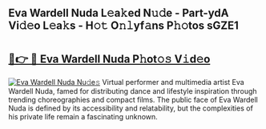 ## Eva Wardell Nuda L𝚎a𝚔ed N𝚞𝚍e - Part-ydA Vi𝚍𝚎o L𝚎a𝚔s - H𝚘𝚝 O𝚗𝚕yf𝚊ns P𝚑𝚘tos sGZE1

# <h2><a href="http://kf70ttv.oniu.top/?m=Eva+Wardell+Nuda">🔗👉 🔴 Eva Wardell Nuda P𝚑ot𝚘𝚜 V𝚒d𝚎o</a></h2>

[![Eva Wardell Nuda Nu𝚍e𝚜](https://i.imgur.com/0qMVB7G.gif)](http://kf70ttv.oniu.top/?m=Eva+Wardell+Nuda)
Virtual performer and multimedia artist Eva Wardell Nuda, famed for distributing dance and lifestyle inspiration through trending choreographies and compact films. The public face of Eva Wardell Nuda is defined by its accessibility and relatability, but the complexities of his private life remain a fascinating unknown.  
